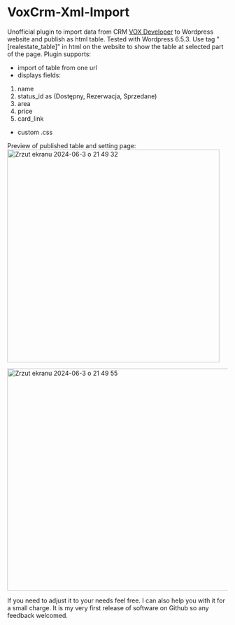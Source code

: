 # VoxCrm-Xml-Import

Unofficial plugin to import data from CRM [VOX Developer](https://voxdeveloper.com/)  to Wordpress website and publish as html table.
Tested with Wordpress 6.5.3. Use tag "[realestate_table]" in html on the website to show the table at selected part of the page.
Plugin supports:

- import of table from one url
- displays fields: 
1. name
2. status_id as (Dostępny, Rezerwacja, Sprzedane)
3. area
4. price
5. card_link
- custom .css

Preview of published table and setting page:
<img width="485" alt="Zrzut ekranu 2024-06-3 o 21 49 32" src="https://github.com/DudusB/VoxCrm-Xml-Import/assets/56642356/6388ca41-02e3-4e1d-b372-eb6181df6057">

<img width="506" alt="Zrzut ekranu 2024-06-3 o 21 49 55" src="https://github.com/DudusB/VoxCrm-Xml-Import/assets/56642356/bf2d1dfd-3418-420f-badb-9ce7436b4a65">

If you need to adjust it to your needs feel free. I can also help you with it for a small charge.
It is my very first release of software on Github so any feedback welcomed.
